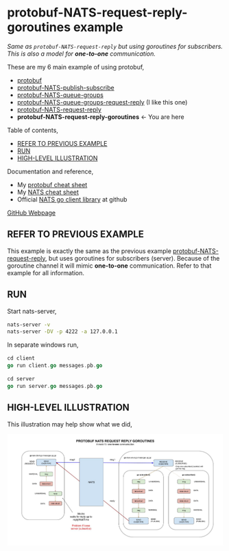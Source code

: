 # protobuf-NATS-request-reply-goroutines example

_Same as `protobuf-NATS-request-reply`
but using goroutines for subscribers.
This is also a model for **one-to-one** communication._

These are my 6 main example of using protobuf,

* [protobuf](https://github.com/JeffDeCola/my-go-examples/tree/master/messaging/protobuf)
* [protobuf-NATS-publish-subscribe](https://github.com/JeffDeCola/my-go-examples/tree/master/messaging/protobuf-NATS-publish-subscribe)
* [protobuf-NATS-queue-groups](https://github.com/JeffDeCola/my-go-examples/tree/master/messaging/protobuf-NATS-queue-groups)
* [protobuf-NATS-queue-groups-request-reply](https://github.com/JeffDeCola/my-go-examples/tree/master/messaging/protobuf-NATS-queue-groups-request-reply)
  (I like this one)
* [protobuf-NATS-request-reply](https://github.com/JeffDeCola/my-go-examples/tree/master/messaging/protobuf-NATS-request-reply)
* **protobuf-NATS-request-reply-goroutines** <- You are here

Table of contents,

* [REFER TO PREVIOUS EXAMPLE](https://github.com/JeffDeCola/my-go-examples/tree/master/messaging/protobuf-NATS-request-reply-goroutines#refer-to-previous-example)
* [RUN](https://github.com/JeffDeCola/my-go-examples/tree/master/messaging/protobuf-NATS-request-reply-goroutines#run)
* [HIGH-LEVEL ILLUSTRATION](https://github.com/JeffDeCola/my-go-examples/tree/master/messaging/protobuf-NATS-request-reply-goroutines#high-level-illustration)

Documentation and reference,

* My [protobuf cheat sheet](https://github.com/JeffDeCola/my-cheat-sheets/tree/master/software/development/software-architectures/messaging/protobuf-cheat-sheet)
* My [NATS cheat sheet](https://github.com/JeffDeCola/my-cheat-sheets/tree/master/software/development/software-architectures/messaging/NATS-cheat-sheet)
* Official [NATS go client library](https://github.com/nats-io/nats.go)
  at github

[GitHub Webpage](https://jeffdecola.github.io/my-go-examples/)

## REFER TO PREVIOUS EXAMPLE

This example is exactly the same as the previous example
[protobuf-NATS-request-reply](https://github.com/JeffDeCola/my-go-examples/tree/master/messaging/protobuf-NATS-request-reply),
but uses goroutines for subscribers (server).
Because of the goroutine channel it will mimic
**one-to-one** communication.
Refer to that example for all information.

## RUN

Start nats-server,

```bash
nats-server -v
nats-server -DV -p 4222 -a 127.0.0.1
```

In separate windows run,

```go
cd client
go run client.go messages.pb.go
```

```go
cd server
go run server.go messages.pb.go
```

## HIGH-LEVEL ILLUSTRATION

This illustration may help show what we did,

![IMAGE - protobuf-NATS-request-reply-goroutines - IMAGE](../../docs/pics/protobuf-NATS-request-reply-goroutines.jpg)
